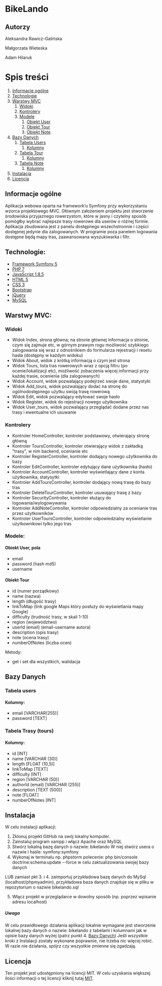 # BikeLando

## Autorzy
Aleksandra Rawicz-Galińska

Małgorzata Wieteska

Adam Hilaruk

# Spis treści
1. [Informacje ogólne](#informacje-ogolne)
2. [Technologie](#technologie)
3. [Warstwy MVC](#warstwy-mvc)
    1. [Widoki](#widoki)
    2. [Kontrolery](#kontrolery)
    3. [Modele](#modele)
        1. [Obiekt User](#obiekt-user)
        2. [Obiekt Tour](#obiekt-tour)
        3. [Obiekt Note](#obiekt-note)
4. [Bazy Danych](#bazy-danych)
    1. [Tabela Users](#tabela-users)
	    1. [Kolumny](#kolumny1)
    2. [Tabela Tour](#tabela-trasy)
	    1. [Kolumny](#kolumny2)
	2. [Tabela Note](#tabela-note)
	    1. [Kolumny](#kolumny3)
5. [Instalacja](#instalacja)
6. [Licencja](#licencja)

## Informacje ogólne
Aplikacja webowa oparta na framework’u Symfony przy wykorzystaniu wzorca projektowego MVC. Głównym założeniem projektu jest stworzenie środowiska przyjaznego rowerzystom, które w jasny i czytelny sposób pomógłby wybrać najlepsze trasy rowerowe dla userów o różnej formie. Aplikacja zbudowana jest z panelu dostępnego wszechstronnie i części dostępnej jedynie dla zalogowanych. W programie poza panelem logowania dostępne będą mapy tras, zaawansowana wyszukiwarka i filtr.

## Technologie:
* [Framework Symfony 5]
* [PHP 7]
* [JavaScript 1.8.5]
* [HTML 5] 
* [CSS 3]
* [Bootstrap]
* [jQuery]
* [MySQL]

## Warstwy MVC:
### Widoki

* Widok Index, strona główna; na stronie głównej informacja o stronie, czym się zajmuje etc, w górnym prawym rogu możliwość szybkiego zalogowania się wraz z odnośnikiem do formularza rejestracji i resetu hasła (dostępny w każdym widoku)
* Widok About, widok z krótką informacją o czym jest strona
* Widok Tours, lista tras rowerowych wraz z opcją filtru (po ocenie/lokalizacji etc), możliwość zobaczenia więcej informacji przy każdej trasie, ocenienia (dla zalogowanych)
* Widok Account, widok pozwalający podejrzeć swoje dane, statystyki
* Widok Add_tours, widok pozwalający dodać na stronę do ogólnodostępnego użytku swoją trasę rowerową
* Widok Edit, widok pozwalający edytować swoje hasło
* Widok Register, widok do rejestracji nowego użytkownika
* Widok User_tours, widok pozwalający przeglądać dodane przez nas trasy i ewentualne ich usuwanie


### Kontrolery

* Kontroler HomeController, kontroler podstawowy, otwierający stronę główną
* Kontroler ToursController, kontroler otwierający widok z zakładką "trasy", w nim backend, ocenianie etc
* Kontroler RegisterController, kontroler dodający nowego użytkownika do bazy
* Kontroler EditController, kontroler edytujący dane użytkownika (hasło)
* Kontroler AccountController, kontroler wyświetlający dane z konta użytkownika, statysytki
* Kontroler AddToursController, kontroler dodający nową trasę do bazy tras
* Kontroler DeleteTourController, kontroler usuwający trasę z bazy
* Kontroler SecurityController, kontroler służący do logowania/wylogowywania
* Kontroler AddNoteController, kontroler odpowiedzialny za ocenianie tras przez użytkowników
* Kontroler UserToursController, kontroler odpowiedzialny wyświetlanie użytkownikowi tylko jego tras

### Modele:
#### Obiekt User, pola
* email
* password (hash md5)
* username

#### Obiekt Tour
* id (numer porządkowy)
* name (nazwa)
* length (długość trasy)
* linkToMap (link google Maps który posłuży do wyświetlania mapy Google)
* difficulty (trudność trasy, w skali 1-10)
* region (województwo)
* userId (email) (email-username autora)
* description (opis trasy)
* note (ocena trasy)
* numberOfNotes (liczba ocen)

Metody: 
* get i set dla wszystkich, walidacja


## Bazy Danych
### Tabela users
#### Kolumny: 
* email [VARCHAR(255)] 
* password [TEXT]

### Tabela Trasy (tours)
#### Kolumny:
* id [INT] 
* name [VARCHAR (30)]
* length [FLOAT (10,5)]
* linkToMap [TEXT]
* difficulty [INT]
* region [VARCHAR (50)]
* authorId (email) [VARCHAR (255)]
* description [TEXT (500)]
* note [FLOAT]
* numberOfNotes [INT]


## Instalacja

W celu instalacji aplikacji:
1. Zklonuj projekt GitHub na swój lokalny komputer.
2. Zainstaluj program xampp i włącz Apache oraz MySQL
3. Stwórz lokalną bazę danych o nazwie: bikelando
W niej stwórz usera o nazwie i haśle: symfony:symfony
4. Wykonaj w terminalu np. phpstorm polecenie: 
php bin/console doctrine:schema:update --force
w celu zaktualizowania swojej bazy danych

LUB zamiast pkt 3. i 4.
zaimportuj przykładowa bazę danych do MySql (localhost/phpmyadmin), przykładowa baza danych znajduje się w pliku w repozytorium o nazwie bikelando.sql

5. Włącz projekt w przeglądarce w dowolny sposób (np. poprzez wpisanie adresu localhost)

##### Uwaga
W celu prawidłowego działania aplikacji lokalnie wymagane jest stworzenie lokalnej bazy danych o nazwie: bikelando z tabelami i kolumnami jak w opisie bazy danych wyżej (patrz punkt 4. [Bazy Danych](#bazy-danych))
Jeśli wszystkie kroki z Instalacji zostały wykonane poprawnie, nie trzeba nic więcej robić. W razie nie działania, spójrz czy wszystkie zmienne się zgadzają.

## Licencja

Ten projekt jest udostępniony na licencji MIT. W celu uzyskania większej ilości informacji o tej licencji kliknij tutaj [MIT]. 

[Framework Symfony 5]: <https://symfony.com/>
[PHP 7]: <https://www.php.net/>
[JavaScript 1.8.5]: <https://developer.mozilla.org/pl/docs/Web/JavaScript>
[HTML 5]: <https://developer.mozilla.org/pl/docs/HTML/HTML5>
[CSS 3]: <https://developer.mozilla.org/en-US/docs/Archive/CSS3>
[Bootstrap]: <https://getbootstrap.com/>
[jQuery]: <https://jquery.com/>
[MySQL]: <https://www.mysql.com/>
[MIT]: <https://choosealicense.com/licenses/mit/>
 

